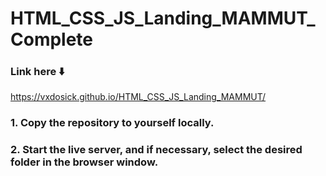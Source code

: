 # HTML_CSS_JS_Landing_MAMMUT_Complete

### Link here ⬇️

https://vxdosick.github.io/HTML_CSS_JS_Landing_MAMMUT/

### 1. Copy the repository to yourself locally.
### 2. Start the live server, and if necessary, select the desired folder in the browser window.
